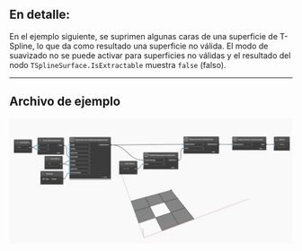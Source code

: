## En detalle:
En el ejemplo siguiente, se suprimen algunas caras de una superficie de T-Spline, lo que da como resultado una superficie no válida. El modo de suavizado no se puede activar para superficies no válidas y el resultado del nodo `TSplineSurface.IsExtractable` muestra `false` (falso).
___
## Archivo de ejemplo

![TSplineSurface.IsExtractable](./Autodesk.DesignScript.Geometry.TSpline.TSplineSurface.IsExtractable_img.jpg)
